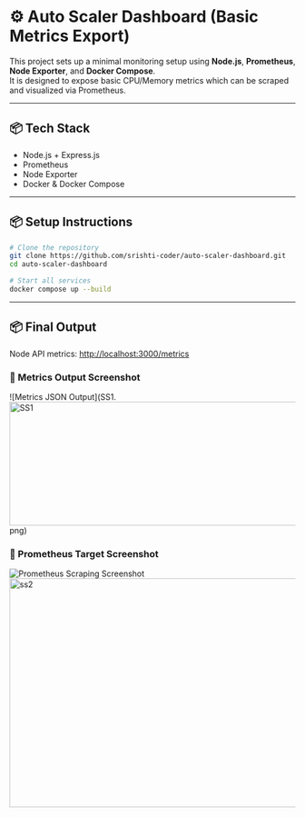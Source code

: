 # ⚙️ Auto Scaler Dashboard (Basic Metrics Export)

This project sets up a minimal monitoring setup using **Node.js**, **Prometheus**, **Node Exporter**, and **Docker Compose**.  
It is designed to expose basic CPU/Memory metrics which can be scraped and visualized via Prometheus.

---

## 📦 Tech Stack

- Node.js + Express.js
- Prometheus
- Node Exporter
- Docker & Docker Compose

---
## 📦 Setup Instructions

```bash
# Clone the repository
git clone https://github.com/srishti-coder/auto-scaler-dashboard.git
cd auto-scaler-dashboard

# Start all services
docker compose up --build

```
---

## 📦 Final Output

Node API metrics: [http://localhost:3000/metrics](http://localhost:3000/metrics)

### 📸 Metrics Output Screenshot

![Metrics JSON Output](SS1.<img width="1358" height="218" alt="SS1" src="https://github.com/user-attachments/assets/9b50a3c6-f1e2-4b41-8215-4872cb0edbda" />
png)

### 📸 Prometheus Target Screenshot

![Prometheus Scraping Screenshot](ss2.png)<img width="687" height="403" alt="ss2" src="https://github.com/user-attachments/assets/52f1f853-0093-4819-9c72-5a70ac7362ac" />


